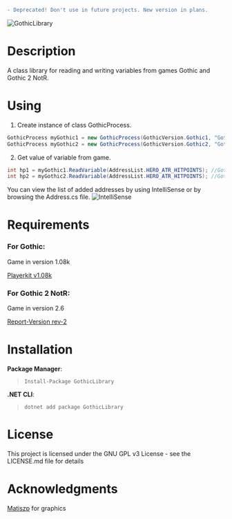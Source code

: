 ```diff
- Deprecated! Don't use in future projects. New version in plans.
```
![GothicLibrary](https://i.imgur.com/IKBPYV4.jpg)

# Description
A class library for reading and writing variables from games Gothic and Gothic 2 NotR.

# Using
1. Create instance of class GothicProcess.
```csharp
GothicProcess myGothic1 = new GothicProcess(GothicVersion.Gothic1, "GothicMod"); //Gothic 1
GothicProcess myGothic2 = new GothicProcess(GothicVersion.Gothic2, "Gothic2"); //Gothic 2 NotR
```
2. Get value of variable from game.
```csharp
int hp1 = myGothic1.ReadVariable(AddressList.HERO_ATR_HITPOINTS); //Gothic 1
int hp2 = myGothic2.ReadVariable(AddressList.HERO_ATR_HITPOINTS); //Gothic 2 NotR
```

You can view the list of added addresses by using IntelliSense or by browsing the Address.cs file.
![IntelliSense](https://i.imgur.com/8zg8Cls.png)

# Requirements
### For **Gothic**:
Game in version 1.08k

[Playerkit v1.08k](https://www.worldofgothic.de/dl/download_34.htm)

### For **Gothic 2 NotR**:
Game in version 2.6

[Report-Version rev-2](https://www.worldofgothic.de/dl/download_34.htm)

# Installation
**Package Manager**: 
>`Install-Package GothicLibrary`

**.NET CLI**:
>`dotnet add package GothicLibrary`

# License
This project is licensed under the GNU GPL v3 License - see the LICENSE.md file for details

# Acknowledgments
[Matiszp](https://themodders.org/index.php?action=profile;u=20573) for graphics
